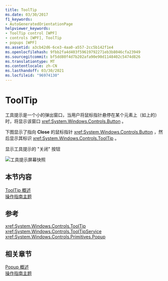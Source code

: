```yaml
---
title: ToolTip
ms.date: 03/30/2017
f1_keywords:
- AutoGeneratedOrientationPage
helpviewer_keywords:
- ToolTip control [WPF]
- controls [WPF], ToolTip
- popups [WPF]
ms.assetid: a3cb42d6-6ce3-4aa0-a557-2cc5b142f1e4
ms.openlocfilehash: 9fbb2fa4d403f59619792271eb3b8046cfa23949
ms.sourcegitcommit: bf5dd80f4d7b202afa90e90d1148402c5474d826
ms.translationtype: MT
ms.contentlocale: zh-CN
ms.lasthandoff: 03/30/2021
ms.locfileid: "96974130"
---
```

# <a name="tooltip"></a>ToolTip
工具提示是一个小的弹出窗口，当用户将鼠标指针悬停在某个元素上（如上的）时，将显示该窗口 <xref:System.Windows.Controls.Button> 。  
  
 下图显示了指向 **Close** 的鼠标指针 <xref:System.Windows.Controls.Button> ，然后显示其标识 <xref:System.Windows.Controls.ToolTip> 。  
  
 显示工具提示的 "关闭" 按钮  
  
 ![工具提示屏幕快照](./media/ss-ctl-tooltip.png "SS_CTL_tooltip")  
  
## <a name="in-this-section"></a>本节内容  
 [ToolTip 概述](tooltip-overview.md)  
  [操作指南主题](tooltip-how-to-topics.md)  
  
## <a name="reference"></a>参考  
 <xref:System.Windows.Controls.ToolTip>  
  <xref:System.Windows.Controls.ToolTipService>  
  <xref:System.Windows.Controls.Primitives.Popup>  
  
## <a name="related-sections"></a>相关章节  
 [Popup 概述](popup-overview.md)  
  [操作指南主题](popup-how-to-topics.md)
